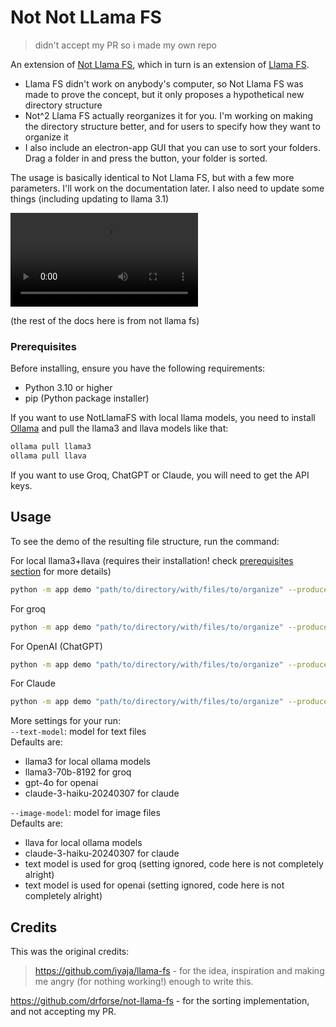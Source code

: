 # Not Not LLama FS
> didn't accept my PR so i made my own repo

An extension of [Not Llama FS](https://github.com/drforse/not-llama-fs), which in turn is an extension of [Llama FS](https://github.com/iyaja/llama-fs).
* Llama FS didn't work on anybody's computer, so Not Llama FS was made to prove the concept, but it only proposes a hypothetical new directory structure
* Not^2 Llama FS actually reorganizes it for you. I'm working on making the directory structure better, and for users to specify how they want to organize it
* I also include an electron-app GUI that you can use to sort your folders. Drag a folder in and press the button, your folder is sorted. 

The usage is basically identical to Not Llama FS, but with a few more parameters. I'll work on the documentation later. I also need to update some things (including updating to llama 3.1)

![demo](src/demo.mov)

(the rest of the docs here is from not llama fs)

### Prerequisites

Before installing, ensure you have the following requirements:  
- Python 3.10 or higher  
- pip (Python package installer)  

If you want to use NotLlamaFS with local llama models, you need to install [Ollama](https://ollama.com/) and pull the llama3 and llava models like that:  
```bash
ollama pull llama3 
ollama pull llava
```

If you want to use Groq, ChatGPT or Claude, you will need to get the API keys.  

## Usage

To see the demo of the resulting file structure, run the command:

For local llama3+llava (requires their installation! check [prerequisites section](#prerequisites) for more details)    
   ```bash
   python -m app demo "path/to/directory/with/files/to/organize" --producer ollama 
   ```

For groq  
```bash
python -m app demo "path/to/directory/with/files/to/organize" --producer groq --apikey "your-groq-api-key" 
```  

For OpenAI (ChatGPT)  
```bash 
python -m app demo "path/to/directory/with/files/to/organize" --producer openai --apikey "your-openai-api-key"
```  

For Claude
```bash
python -m app demo "path/to/directory/with/files/to/organize" --producer claude --apikey "your-claude-api-key" 
```  

More settings for your run:  
`--text-model`: model for text files    
Defaults are:  
- llama3 for local ollama models  
- llama3-70b-8192 for groq  
- gpt-4o for openai  
- claude-3-haiku-20240307 for claude  

`--image-model`: model for image files  
Defaults are:  
- llava for local ollama models  
- claude-3-haiku-20240307 for claude  
- text model is used for groq (setting ignored, code here is not completely alright)  
- text model is used for openai (setting ignored, code here is not completely alright)  

## Credits
This was the original credits:
> https://github.com/iyaja/llama-fs - for the idea, inspiration and making me angry (for nothing working!) enough to write this.

https://github.com/drforse/not-llama-fs - for the sorting implementation, and not accepting my PR.
